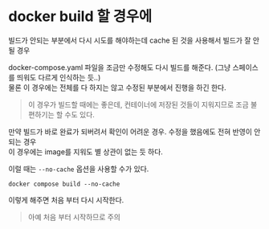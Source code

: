 # docker build 할 경우에 
빌드가 안되는 부분에서 다시 시도를 해야하는데 cache 된 것을 사용해서 빌드가 잘 안 될 경우

docker-compose.yaml 파일을 조금만 수정해도 다시 빌드를 해준다. (그냥 스페이스를 띄워도 다르게 인식하는 듯..)    
물론 이 경우에는 전체를 다 하지는 않고 수정된 부분에서 진행을 하긴 한다. 

> 이 경우가 빌드할 때에는 좋은데, 컨테이너에 저장된 것들이 지워지므로 조금 불편하기는 할 수도 있다.

만약 빌드가 바로 완료가 되버려서 확인이 어려운 경우. 수정을 했음에도 전혀 반영이 안 되는 경우      
이 경우에는 image를 지워도 별 상관이 없는 듯 하다.   

이럴 때는 `--no-cache` 옵션을 사용할 수가 있다.
```
docker compose build --no-cache
```
이렇게 해주면 처음 부터 다시 시작한다. 

> 아예 처음 부터  시작하므로 주의


